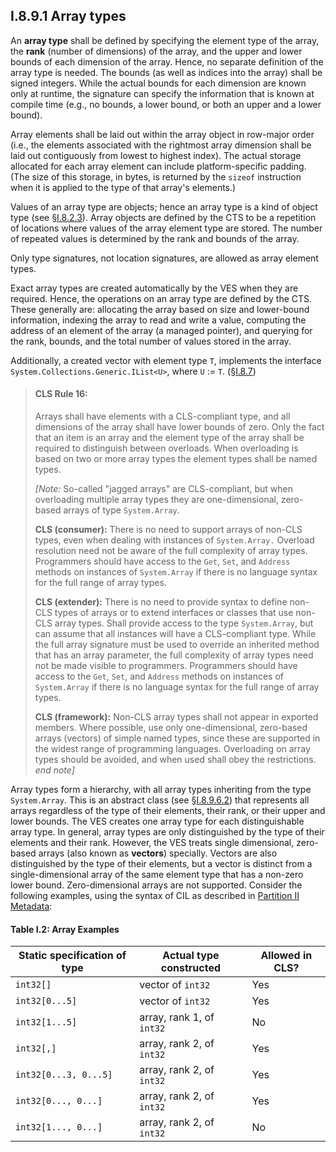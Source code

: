 ## I.8.9.1 Array types

An **array type** shall be defined by specifying the element type of the array, the **rank** (number of dimensions) of the array, and the upper and lower bounds of each dimension of the array. Hence, no separate definition of the array type is needed. The bounds (as well as indices into the array) shall be signed integers. While the actual bounds for each dimension are known only at runtime, the signature can specify the information that is known at compile time (e.g., no bounds, a lower bound, or both an upper and a lower bound).

Array elements shall be laid out within the array object in row-major order (i.e., the elements associated with the rightmost array dimension shall be laid out contiguously from lowest to highest index). The actual storage allocated for each array element can include platform-specific padding. (The size of this storage, in bytes, is returned by the `sizeof` instruction when it is applied to the type of that array's elements.)

Values of an array type are objects; hence an array type is a kind of object type (see §[I.8.2.3](#todo-missing-hyperlink)). Array objects are defined by the CTS to be a repetition of locations where values of the array element type are stored. The number of repeated values is determined by the rank and bounds of the array.

Only type signatures, not location signatures, are allowed as array element types.

Exact array types are created automatically by the VES when they are required. Hence, the operations on an array type are defined by the CTS. These generally are: allocating the array based on size and lower-bound information, indexing the array to read and write a value, computing the address of an element of the array (a managed pointer), and querying for the rank, bounds, and the total number of values stored in the array.

Additionally, a created vector with element type `T`, implements the interface `System.Collections.Generic.IList<U>`, where `U` := `T`. (§[I.8.7](#todo-missing-hyperlink))

> #### CLS Rule 16:
>
> Arrays shall have elements with a CLS-compliant type, and all dimensions of the array shall have lower bounds of zero. Only the fact that an item is an array and the element type of the array shall be required to distinguish between overloads. When overloading is based on two or more array types the element types shall be named types.
>
> _[Note:_ So-called "jagged arrays" are CLS-compliant, but when overloading multiple array types they are one-dimensional, zero-based arrays of type `System.Array`.
>
> **CLS (consumer):** There is no need to support arrays of non-CLS types, even when dealing with instances of `System.Array.` Overload resolution need not be aware of the full complexity of array types. Programmers should have access to the `Get`, `Set`, and `Address` methods on instances of `System.Array` if there is no language syntax for the full range of array types.
>
> **CLS (extender):** There is no need to provide syntax to define non-CLS types of arrays or to extend interfaces or classes that use non-CLS array types. Shall provide access to the type `System.Array`, but can assume that all instances will have a CLS-compliant type. While the full array signature must be used to override an inherited method that has an array parameter, the full complexity of array types need not be made visible to programmers. Programmers should have access to the `Get`, `Set`, and `Address` methods on instances of `System.Array` if there is no language syntax for the full range of array types.
>
> **CLS (framework):** Non-CLS array types shall not appear in exported members. Where possible, use only one-dimensional, zero-based arrays (vectors) of simple named types, since these are supported in the widest range of programming languages. Overloading on array types should be avoided, and when used shall obey the restrictions. _end note]_

Array types form a hierarchy, with all array types inheriting from the type `System.Array`. This is an abstract class (see §[I.8.9.6.2](#todo-missing-hyperlink)) that represents all arrays regardless of the type of their elements, their rank, or their upper and lower bounds. The VES creates one array type for each distinguishable array type. In general, array types are only distinguished by the type of their elements and their rank.  However, the VES treats single dimensional, zero-based arrays (also known as **vectors**) specially. Vectors are also distinguished by the type of their elements, but a vector is distinct from a single-dimensional array of the same element type that has a non-zero lower bound. Zero-dimensional arrays are not supported. Consider the following examples, using the syntax of CIL as described in [Partition II Metadata](#todo-missing-hyperlink):

#### Table I.2: Array Examples

 | Static specification of type | Actual type constructed |  Allowed in CLS? |
 | ---- | ---- | ----
 | `int32[]` | vector of `int32` | Yes
 | `int32[0...5]` | vector of `int32` | Yes
 | `int32[1...5]` | array, rank 1, of `int32` | No
 | `int32[,]` | array, rank 2, of `int32` | Yes
 | `int32[0...3, 0...5]` | array, rank 2, of `int32` | Yes
 | `int32[0..., 0...]` | array, rank 2, of `int32` | Yes
 | `int32[1..., 0...]` | array, rank 2, of `int32` | No
